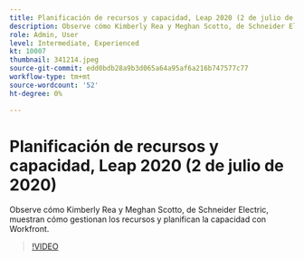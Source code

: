 ```yaml
---
title: Planificación de recursos y capacidad, Leap 2020 (2 de julio de 2020)
description: Observe cómo Kimberly Rea y Meghan Scotto, de Schneider Electric, muestran cómo gestionan los recursos y planifican la capacidad con Workfront.
role: Admin, User
level: Intermediate, Experienced
kt: 10007
thumbnail: 341214.jpeg
source-git-commit: edd0bdb28a9b3d065a64a95af6a216b747577c77
workflow-type: tm+mt
source-wordcount: '52'
ht-degree: 0%

---
```


# Planificación de recursos y capacidad, Leap 2020 (2 de julio de 2020)

Observe cómo Kimberly Rea y Meghan Scotto, de Schneider Electric, muestran cómo gestionan los recursos y planifican la capacidad con Workfront.

>[!VIDEO](https://video.tv.adobe.com/v/341214/?quality=12&learn=on)
